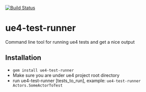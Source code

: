 [![Build Status](https://travis-ci.com/Azowyl/ue4-test-runner.svg?branch=master)](https://travis-ci.com/Azowyl/ue4-test-runner)

# ue4-test-runner
Command line tool for running ue4 tests and get a nice output

## Installation
* `gem install ue4-test-runner`
* Make sure you are under ue4 project root directory
* run ue4-test-runner [tests_to_run], example: `ue4-test-runner Actors.SomeActorToTest`
